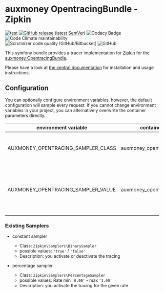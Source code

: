 # auxmoney OpentracingBundle - Zipkin

[![test](https://github.com/auxmoney/OpentracingBundle-Zipkin/workflows/test/badge.svg)](https://github.com/auxmoney/OpentracingBundle-Zipkin/actions?query=workflow%3Atest)
[![GitHub release (latest SemVer)](https://img.shields.io/github/v/release/auxmoney/OpentracingBundle-Zipkin)](https://github.com/auxmoney/OpentracingBundle-Zipkin/releases/latest)
![Codacy Badge](https://api.codacy.com/project/badge/Grade/626c5a0a955b4318bb9a4f82bd2ee7a2)
![Code Climate maintainability](https://img.shields.io/codeclimate/maintainability/auxmoney/OpentracingBundle-Zipkin)
![Scrutinizer code quality (GitHub/Bitbucket)](https://img.shields.io/scrutinizer/quality/g/auxmoney/OpentracingBundle-Zipkin)
![GitHub](https://img.shields.io/github/license/auxmoney/OpentracingBundle-Zipkin)

This symfony bundle provides a tracer implementation for [Zipkin](https://zipkin.io/) for the [auxmoney OpentracingBundle](https://github.com/auxmoney/OpentracingBundle-core).

Please have a look at [the central documentation](https://github.com/auxmoney/OpentracingBundle-core) for installation and usage instructions.

## Configuration

You can optionally configure environment variables, however, the default configuration will sample every request.
If you cannot change environment variables in your project, you can alternatively overwrite the container parameters directly.

| environment variable | container parameter | type | default | description |
|---|---|---|---|---|
| AUXMONEY_OPENTRACING_SAMPLER_CLASS | auxmoney_opentracing.sampler.class | `string` | `Zipkin\Samplers\BinarySampler` | class of the using sampler, see [existing samplers](#existing-samplers) |
| AUXMONEY_OPENTRACING_SAMPLER_VALUE | auxmoney_opentracing.sampler.value | `string` | `'true'` | must be a JSON decodable string, for the configuration of the sampler |

### Existing Samplers

* constant sampler
    * Class: `Zipkin\Samplers\BinarySampler` 
    * possible values: `'true'` / `'false'`
    * Description: you activate or deactivate the tracing

* percentage sampler
    * Class: `Zipkin\Samplers\PercentageSampler` 
    * possible values: Rate min `'0.00'` - max `'1.00'`
    * Description: you activate the tracing for the given rate

